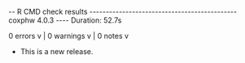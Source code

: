 -- R CMD check results --------------------------------------------- coxphw 4.0.3 ----
Duration: 52.7s

0 errors v | 0 warnings v | 0 notes v

* This is a new release.
